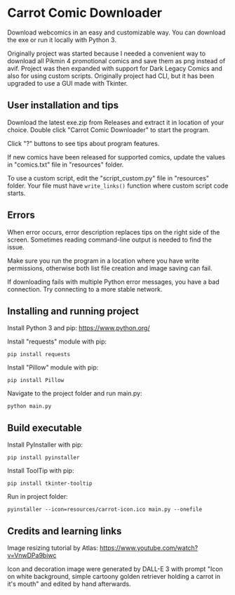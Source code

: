 # Carrot Comic Downloader

Download webcomics in an easy and customizable way. You can download the exe or run it locally with Python 3.

Originally project was started because I needed a convenient way to download all Pikmin 4 promotional comics and save them as png instead of avif. Project was then expanded with support for Dark Legacy Comics and also for using custom scripts. Originally project had CLI, but it has been upgraded to use a GUI made with Tkinter.

## User installation and tips

Download the latest exe.zip from Releases and extract it in location of your choice. Double click "Carrot Comic Downloader" to start the program.

Click "?" buttons to see tips about program features.

If new comics have been released for supported comics, update the values in "comics.txt" file in "resources" folder.

To use a custom script, edit the "script_custom.py" file in "resources" folder. Your file must have `write_links()` function where custom script code starts.

## Errors

When error occurs, error description replaces tips on the right side of the screen. Sometimes reading command-line output is needed to find the issue.

Make sure you run the program in a location where you have write permissions, otherwise both list file creation and image saving can fail.

If downloading fails with multiple Python error messages, you have a bad connection. Try connecting to a more stable network.

## Installing and running project

Install Python 3 and pip: https://www.python.org/

Install "requests" module with pip:

```
pip install requests
```

Install "Pillow" module with pip:

```
pip install Pillow
```

Navigate to the project folder and run main.py:

```
python main.py
```

## Build executable

Install PyInstaller with pip:

```
pip install pyinstaller
```

Install ToolTip with pip:

```
pip install tkinter-tooltip
```

Run in project folder:

```
pyinstaller --icon=resources/carrot-icon.ico main.py --onefile
```

## Credits and learning links

Image resizing tutorial by Atlas: https://www.youtube.com/watch?v=VnwDPa9biwc

Icon and decoration image were generated by DALL-E 3 with prompt "Icon on white background, simple cartoony golden retriever holding a carrot in it's mouth" and edited by hand afterwards.
